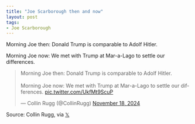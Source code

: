 ```yaml
---
title: "Joe Scarborough then and now"
layout: post
tags:
- Joe Scarborough
---
```


Morning Joe then: Donald Trump is comparable to Adolf Hitler.

Morning Joe now: We met with Trump at Mar-a-Lago to settle our differences.

<blockquote class="twitter-tweet"><p lang="en" dir="ltr">Morning Joe then: Donald Trump is comparable to Adolf Hitler.<br><br>Morning Joe now: We met with Trump at Mar-a-Lago to settle our differences. <a href="https://t.co/UkfMt9ScuP">pic.twitter.com/UkfMt9ScuP</a></p>&mdash; Collin Rugg (@CollinRugg) <a href="https://twitter.com/CollinRugg/status/1858513826536177686?ref_src=twsrc%5Etfw">November 18, 2024</a></blockquote> <script async src="https://platform.twitter.com/widgets.js" charset="utf-8"></script>

Source: Collin Rugg, via [𝕏](https://x.com)
